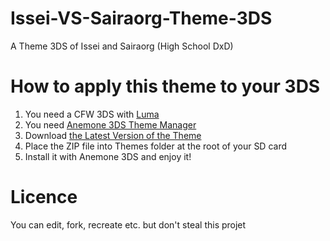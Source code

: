 # Issei-VS-Sairaorg-Theme-3DS
A Theme 3DS of Issei and Sairaorg (High School DxD)

# How to apply this theme to your 3DS 

1. You need a CFW 3DS with [Luma](https://github.com/LumaTeam/Luma3DS)
2. You need [Anemone 3DS Theme Manager](https://github.com/astronautlevel2/Anemone3DS)
3. Download [the Latest Version of the Theme](https://github.com/cherifVN/Issei-VS-Sairaorg-Theme-3DS/releases/latest)
4. Place the ZIP file into Themes folder at the root of your SD card
5. Install it with Anemone 3DS and enjoy it!

# Licence 
You can edit, fork, recreate etc. but don't steal this projet
